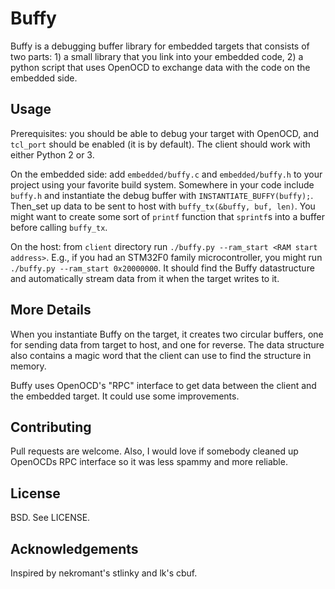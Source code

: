 # Buffy

Buffy is a debugging buffer library for embedded targets that consists of two
parts: 1) a small library that you link into your embedded code, 2) a python
script that uses OpenOCD to exchange data with the code on the embedded side.

## Usage

Prerequisites: you should be able to debug your target with OpenOCD, and
`tcl_port` should be enabled (it is by default). The client should work
with either Python 2 or 3.

On the embedded side: add `embedded/buffy.c` and `embedded/buffy.h` to your
project using your favorite build system. Somewhere in your code include
`buffy.h` and instantiate the debug buffer with `INSTANTIATE_BUFFY(buffy);`.
Then_set up data to be sent to host with `buffy_tx(&buffy, buf, len)`. You
might want to create some sort of `printf` function that `sprintf`s into
a buffer before calling `buffy_tx`.

On the host: from `client` directory run `./buffy.py --ram_start <RAM start
address>`. E.g., if you had an STM32F0 family microcontroller, you might
run `./buffy.py --ram_start 0x20000000`. It should find the Buffy datastructure
and automatically stream data from it when the target writes to it.

## More Details

When you instantiate Buffy on the target, it creates two circular buffers, one
for sending data from target to host, and one for reverse. The data structure
also contains a magic word that the client can use to find the structure in
memory.

Buffy uses OpenOCD's "RPC" interface to get data between the client and the
embedded target. It could use some improvements.

## Contributing

Pull requests are welcome. Also, I would love if somebody cleaned up OpenOCDs
RPC interface so it was less spammy and more reliable.

## License

BSD. See LICENSE.

## Acknowledgements

Inspired by nekromant's stlinky and lk's cbuf.
